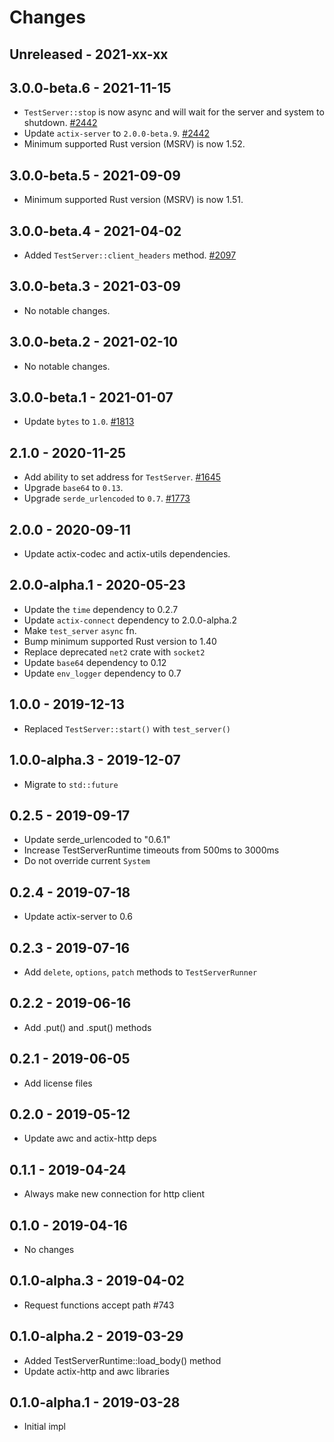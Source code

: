 # Changes

## Unreleased - 2021-xx-xx


## 3.0.0-beta.6 - 2021-11-15
* `TestServer::stop` is now async and will wait for the server and system to shutdown. [#2442]
* Update `actix-server` to `2.0.0-beta.9`. [#2442]
* Minimum supported Rust version (MSRV) is now 1.52.

[#2442]: https://github.com/actix/actix-web/pull/2442


## 3.0.0-beta.5 - 2021-09-09
* Minimum supported Rust version (MSRV) is now 1.51.


## 3.0.0-beta.4 - 2021-04-02
* Added `TestServer::client_headers` method. [#2097]

[#2097]: https://github.com/actix/actix-web/pull/2097


## 3.0.0-beta.3 - 2021-03-09
* No notable changes.


## 3.0.0-beta.2 - 2021-02-10
* No notable changes.


## 3.0.0-beta.1 - 2021-01-07
* Update `bytes` to `1.0`. [#1813]

[#1813]: https://github.com/actix/actix-web/pull/1813


## 2.1.0 - 2020-11-25
* Add ability to set address for `TestServer`. [#1645]
* Upgrade `base64` to `0.13`.
* Upgrade `serde_urlencoded` to `0.7`. [#1773]

[#1773]: https://github.com/actix/actix-web/pull/1773
[#1645]: https://github.com/actix/actix-web/pull/1645


## 2.0.0 - 2020-09-11
* Update actix-codec and actix-utils dependencies.


## 2.0.0-alpha.1 - 2020-05-23
* Update the `time` dependency to 0.2.7
* Update `actix-connect` dependency to 2.0.0-alpha.2
* Make `test_server` `async` fn.
* Bump minimum supported Rust version to 1.40
* Replace deprecated `net2` crate with `socket2`
* Update `base64` dependency to 0.12
* Update `env_logger` dependency to 0.7

## 1.0.0 - 2019-12-13
* Replaced `TestServer::start()` with `test_server()`


## 1.0.0-alpha.3 - 2019-12-07
* Migrate to `std::future`


## 0.2.5 - 2019-09-17
* Update serde_urlencoded to "0.6.1"
* Increase TestServerRuntime timeouts from 500ms to 3000ms
* Do not override current `System`


## 0.2.4 - 2019-07-18
* Update actix-server to 0.6


## 0.2.3 - 2019-07-16
* Add `delete`, `options`, `patch` methods to `TestServerRunner`


## 0.2.2 - 2019-06-16
* Add .put() and .sput() methods


## 0.2.1 - 2019-06-05
* Add license files


## 0.2.0 - 2019-05-12
* Update awc and actix-http deps


## 0.1.1 - 2019-04-24
* Always make new connection for http client


## 0.1.0 - 2019-04-16
* No changes


## 0.1.0-alpha.3 - 2019-04-02
* Request functions accept path #743


## 0.1.0-alpha.2 - 2019-03-29
* Added TestServerRuntime::load_body() method
* Update actix-http and awc libraries


## 0.1.0-alpha.1 - 2019-03-28
* Initial impl
